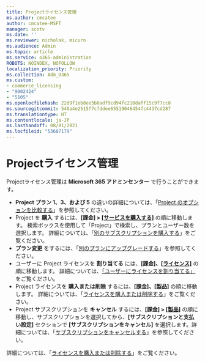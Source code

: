 ```yaml
---
title: Projectライセンス管理
ms.author: cmcatee
author: cmcatee-MSFT
manager: scotv
ms.date: ''
ms.reviewer: nicholak, micurn
ms.audience: Admin
ms.topic: article
ms.service: o365-administration
ROBOTS: NOINDEX, NOFOLLOW
localization_priority: Priority
ms.collection: Adm_O365
ms.custom:
- commerce_licensing
- "9002424"
- "5105"
ms.openlocfilehash: 22d9f1eb8ee5b8adf9cd94fc210daff15c9f7cc8
ms.sourcegitcommit: 540a4e2515f7cfddee65519046454fc4437cd287
ms.translationtype: HT
ms.contentlocale: ja-JP
ms.lasthandoff: 08/01/2021
ms.locfileid: "53687179"
---
```

# <a name="project-license-management"></a>Projectライセンス管理

Projectライセンス管理は **Microsoft 365 アドミンセンター** で行うことができます。

- **Project プラン 1、3、および 5** の違いの詳細については、「[Project のオプションを比較する](https://www.microsoft.com/microsoft-365/project/compare-microsoft-project-management-software)」を参照してください。
- Project を **購入** するには、**[課金] > [[サービスを購入する]](https://go.microsoft.com/fwlink/p/?linkid=868433)** の順に移動します。 検索ボックスを使用して「Project」で検索し、プランとユーザー数を選択します。 詳細については、「[別のサブスクリプションを購入する](/microsoft-365/commerce/try-or-buy-microsoft-365#buy-a-different-subscription)」をご覧ください。
- **プラン変更** をするには、「[別のプランにアップグレードする](/microsoft-365/commerce/subscriptions/upgrade-to-different-plan)」を参照してください。
- ユーザーに Project ライセンスを **割り当てる** には、**[課金]、[[ライセンス]](https://go.microsoft.com/fwlink/p/?linkid=842264)** の順に移動します。 詳細については、[「ユーザーにライセンスを割り当てる」](/microsoft-365/admin/manage/assign-licenses-to-users) をご覧ください。
- Project ライセンスを **購入または削除** するには、**[課金]、[[製品]](https://go.microsoft.com/fwlink/p/?linkid=842054)** の順に移動します。 詳細については、「[ライセンスを購入または削除する](/microsoft-365/commerce/licenses/buy-licenses#add-or-remove-licenses-for-your-business-subscription)」をご覧ください。
- Project サブスクリプションを **キャンセル** するには、**[課金] > [[製品]](https://go.microsoft.com/fwlink/p/?linkid=842054)** の順に移動し、サブスクリプションを選択してから、**[サブスクリプションと支払い設定]** セクションで **[サブスクリプションをキャンセル]** を選択します。詳細については、「[サブスクリプションをキャンセルする](/microsoft-365/commerce/subscriptions/cancel-your-subscription)」を参照してください。

詳細については、「[ライセンスを購入または削除する](/microsoft-365/commerce/licenses/buy-licenses)」をご覧ください。